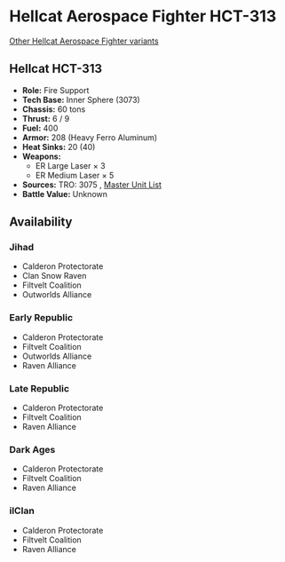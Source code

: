 # Hellcat Aerospace Fighter HCT-313 

[Other Hellcat Aerospace Fighter variants](../hellcat_aerospace_fighter.md) 

## Hellcat HCT-313 

- **Role:** Fire Support 
- **Tech Base:** Inner Sphere (3073) 
- **Chassis:** 60 tons 
- **Thrust:** 6 / 9 
- **Fuel:** 400 
- **Armor:** 208 (Heavy Ferro Aluminum) 
- **Heat Sinks:** 20 (40) 
- **Weapons:** 
  - ER Large Laser × 3 
  - ER Medium Laser × 5 
- **Sources:** TRO: 3075 , [Master Unit List](http://masterunitlist.info/Unit/Details/4299) 
- **Battle Value:** Unknown 

## Availability 

### Jihad 

- Calderon Protectorate 
- Clan Snow Raven 
- Filtvelt Coalition 
- Outworlds Alliance 

### Early Republic 

- Calderon Protectorate 
- Filtvelt Coalition 
- Outworlds Alliance 
- Raven Alliance 

### Late Republic 

- Calderon Protectorate 
- Filtvelt Coalition 
- Raven Alliance 

### Dark Ages 

- Calderon Protectorate 
- Filtvelt Coalition 
- Raven Alliance 

### ilClan 

- Calderon Protectorate 
- Filtvelt Coalition 
- Raven Alliance 

